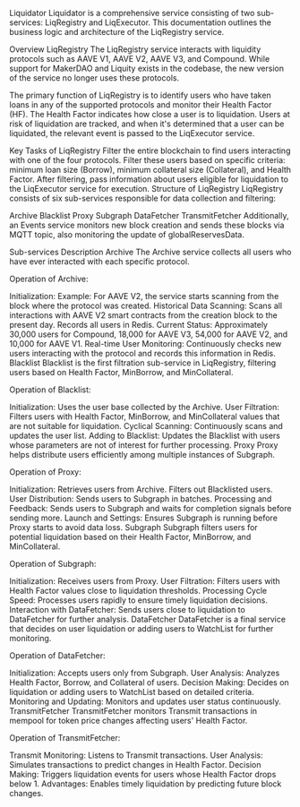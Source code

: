 Liquidator
Liquidator is a comprehensive service consisting of two sub-services: LiqRegistry and LiqExecutor. This documentation outlines the business logic and architecture of the LiqRegistry service.

Overview
LiqRegistry
The LiqRegistry service interacts with liquidity protocols such as AAVE V1, AAVE V2, AAVE V3, and Compound. While support for MakerDAO and Liquity exists in the codebase, the new version of the service no longer uses these protocols.

The primary function of LiqRegistry is to identify users who have taken loans in any of the supported protocols and monitor their Health Factor (HF). The Health Factor indicates how close a user is to liquidation. Users at risk of liquidation are tracked, and when it's determined that a user can be liquidated, the relevant event is passed to the LiqExecutor service.

Key Tasks of LiqRegistry
Filter the entire blockchain to find users interacting with one of the four protocols.
Filter these users based on specific criteria: minimum loan size (Borrow), minimum collateral size (Collateral), and Health Factor.
After filtering, pass information about users eligible for liquidation to the LiqExecutor service for execution.
Structure of LiqRegistry
LiqRegistry consists of six sub-services responsible for data collection and filtering:

Archive
Blacklist
Proxy
Subgraph
DataFetcher
TransmitFetcher
Additionally, an Events service monitors new block creation and sends these blocks via MQTT topic, also monitoring the update of globalReservesData.

Sub-services Description
Archive
The Archive service collects all users who have ever interacted with each specific protocol.

Operation of Archive:

Initialization:
Example: For AAVE V2, the service starts scanning from the block where the protocol was created.
Historical Data Scanning:
Scans all interactions with AAVE V2 smart contracts from the creation block to the present day.
Records all users in Redis.
Current Status:
Approximately 30,000 users for Compound, 18,000 for AAVE V3, 54,000 for AAVE V2, and 10,000 for AAVE V1.
Real-time User Monitoring:
Continuously checks new users interacting with the protocol and records this information in Redis.
Blacklist
Blacklist is the first filtration sub-service in LiqRegistry, filtering users based on Health Factor, MinBorrow, and MinCollateral.

Operation of Blacklist:

Initialization:
Uses the user base collected by the Archive.
User Filtration:
Filters users with Health Factor, MinBorrow, and MinCollateral values that are not suitable for liquidation.
Cyclical Scanning:
Continuously scans and updates the user list.
Adding to Blacklist:
Updates the Blacklist with users whose parameters are not of interest for further processing.
Proxy
Proxy helps distribute users efficiently among multiple instances of Subgraph.

Operation of Proxy:

Initialization:
Retrieves users from Archive.
Filters out Blacklisted users.
User Distribution:
Sends users to Subgraph in batches.
Processing and Feedback:
Sends users to Subgraph and waits for completion signals before sending more.
Launch and Settings:
Ensures Subgraph is running before Proxy starts to avoid data loss.
Subgraph
Subgraph filters users for potential liquidation based on their Health Factor, MinBorrow, and MinCollateral.

Operation of Subgraph:

Initialization:
Receives users from Proxy.
User Filtration:
Filters users with Health Factor values close to liquidation thresholds.
Processing Cycle Speed:
Processes users rapidly to ensure timely liquidation decisions.
Interaction with DataFetcher:
Sends users close to liquidation to DataFetcher for further analysis.
DataFetcher
DataFetcher is a final service that decides on user liquidation or adding users to WatchList for further monitoring.

Operation of DataFetcher:

Initialization:
Accepts users only from Subgraph.
User Analysis:
Analyzes Health Factor, Borrow, and Collateral of users.
Decision Making:
Decides on liquidation or adding users to WatchList based on detailed criteria.
Monitoring and Updating:
Monitors and updates user status continuously.
TransmitFetcher
TransmitFetcher monitors Transmit transactions in mempool for token price changes affecting users' Health Factor.

Operation of TransmitFetcher:

Transmit Monitoring:
Listens to Transmit transactions.
User Analysis:
Simulates transactions to predict changes in Health Factor.
Decision Making:
Triggers liquidation events for users whose Health Factor drops below 1.
Advantages:
Enables timely liquidation by predicting future block changes.
